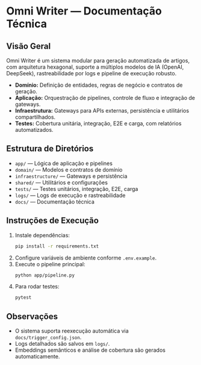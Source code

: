 # Omni Writer — Documentação Técnica

## Visão Geral

Omni Writer é um sistema modular para geração automatizada de artigos, com arquitetura hexagonal, suporte a múltiplos modelos de IA (OpenAI, DeepSeek), rastreabilidade por logs e pipeline de execução robusto.

- **Domínio:** Definição de entidades, regras de negócio e contratos de geração.
- **Aplicação:** Orquestração de pipelines, controle de fluxo e integração de gateways.
- **Infraestrutura:** Gateways para APIs externas, persistência e utilitários compartilhados.
- **Testes:** Cobertura unitária, integração, E2E e carga, com relatórios automatizados.

## Estrutura de Diretórios

- `app/` — Lógica de aplicação e pipelines
- `domain/` — Modelos e contratos de domínio
- `infraestructure/` — Gateways e persistência
- `shared/` — Utilitários e configurações
- `tests/` — Testes unitários, integração, E2E, carga
- `logs/` — Logs de execução e rastreabilidade
- `docs/` — Documentação técnica

## Instruções de Execução

1. Instale dependências:
   ```bash
   pip install -r requirements.txt
   ```
2. Configure variáveis de ambiente conforme `.env.example`.
3. Execute o pipeline principal:
   ```bash
   python app/pipeline.py
   ```
4. Para rodar testes:
   ```bash
   pytest
   ```

## Observações
- O sistema suporta reexecução automática via `docs/trigger_config.json`.
- Logs detalhados são salvos em `logs/`.
- Embeddings semânticos e análise de cobertura são gerados automaticamente. 